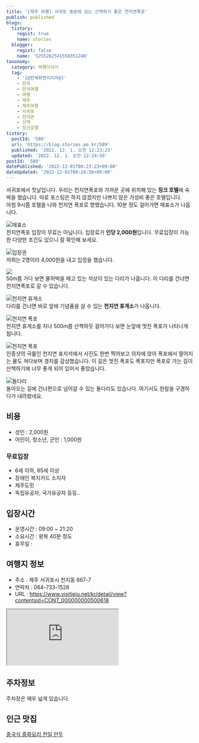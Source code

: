 ```yaml
---
title: '[제주 여행] 서귀포 중문에 있는 산책하기 좋은 천지연폭포'
publish: published
blogs:
  tistory:
    regist: true
    name: stories
  blogger:
    regist: false
    name: '5255262541558351240'
taxonomy:
  category: 여행이야기
  tag:
    - '[@전체화면이미지@]'
    - 한국
    - 한국여행
    - 여행
    - 제주
    - 제주여행
    - 서귀포
    - 천지연
    - 산책
    - 징크호텔
tistory:
  postId: '589'
  url: 'https://blog.stories.pe.kr/589'
  published: '2022. 12. 1. 오전 12:23:23'
  updated: '2022. 12. 1. 오전 12:24:56'
postId: '589'
datePublished: '2022-12-01T00:23:23+09:00'
dateUpdated: '2022-12-01T00:24:56+09:00'
---
```



서귀포에서 첫날입니다. 우리는 천지연폭포와 가까운 곳에 위치해 있는 **징크 호텔**에 숙박을 했습니다. 따로 포스팅은 하지 않겠지만 나쁘지 않은 가성비 좋은 호텔입니다.  
아침 9시쯤 호텔을 나와 천지연 폭포로 향했습니다. 10분 정도 걸어가면 매표소가 나옵니다.

![매표소](./images/njo2_20220914_093224-01.jpeg)  
천지연폭포 입장이 무료는 아닙니다. 입장료가 **인당 2,000원**입니다. 무료입장이 가능한 다양한 조건도 있으니 잘 확인해 보세요.

![입장권](./images/njo2_20220914_093623-01.jpeg)  
저희는 2명이라 4,000원을 내고 입장을 했습니다.

![](./images/njo2_20220914_093327-01.jpeg)  
50m쯤 가다 보면 물허벅을 매고 있는 석상이 있는 다리가 나옵니다. 이 다리를 건너면 천지연폭포로 갈 수 있습니다.

![천지연 휴게소](./images/njo2_20220914_093505-01.jpeg)  
다리를 건너면 바로 앞에 기념품을 살 수 있는 **천지연 휴게소**가 나옵니다.

![천지연 폭포](./images/njo2_20220914_094204-01.jpeg)  
천지연 휴게소를 지나 500m쯤 산책하듯 걸어가다 보면 눈앞에 멋진 폭포가 나타나게 됩니다.

![천지연 폭포](./images/njo2_20220914_094226-01.jpeg)  
인증샷의 국룰인 천지연 표지석에서 사진도 한번 찍어보고 의자에 앉아 폭포에서 떨어지는 물도 쳐다보며 경치를 감상했습니다. 이 길은 멋진 폭포도 폭포지만 폭포로 가는 길이 산책하기에 너무 좋게 되어 있어서 좋았습니다.

![돌다리](./images/njo2_20220914_095324-01.jpeg)  
돌아오는 길에 건너편으로 넘어갈 수 있는 돌다리도 있습니다. 여기서도 한참을 구경하다가 내려왔네요.

## 비용

- 성인 : 2,000원
- 어린이, 청소년, 군인 : 1,000원

### 무료입장

- 6세 이하, 65세 이상
- 장애인 복지카드 소지자
- 제주도민
- 독립유공자, 국가유공자 등등..

## 입장시간

- 운영시간 : 09:00 ~ 21:20
- 소요시간 : 왕복 40분 정도
- 휴무일 :

## 여행지 정보

- 주소 : 제주 서귀포시 천지동 667-7
- 연락처 : 064-733-1528
- URL : https://www.visitjeju.net/kr/detail/view?contentsid=CONT_000000000500618

<div class='embed-responsive embed-responsive-16by9'>
<iframe src='https://www.google.com/maps/embed?pb=!1m18!1m12!1m3!1d13346.983386676493!2d126.5456622384975!3d33.24696113876349!2m3!1f0!2f0!3f0!3m2!1i1024!2i768!4f13.1!3m3!1m2!1s0x350c5397e5d18685%3A0xdb873e6da9b01b6!2z7LKc7KeA7Jew7Y-t7Y-s!5e0!3m2!1sko!2skr!4v1669821214444!5m2!1sko!2skr' class='embed-responsive-item' allowfullscreen></iframe>
</div>

## 주차정보

주차장은 매우 넓게 있습니다.

## 인근 맛집

[중국식 중화요리 천일 만두](https://blog.stories.pe.kr/588)
